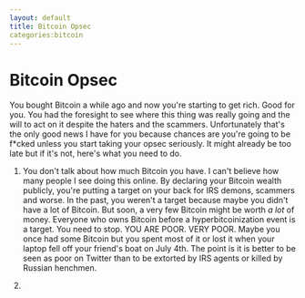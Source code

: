 ```yaml
---
layout: default
title: Bitcoin Opsec
categories:bitcoin
---
```


# Bitcoin Opsec 

You bought Bitcoin a while ago and now you're starting to get rich. Good for you. You had the foresight to see where this thing was
really going and the will to act on it despite the haters and the scammers. Unfortunately that's the only good news I have for you because chances are you're going to be <span>f*cked</span> unless you start taking your opsec seriously. It might already be too late but if it's not, here's what you need to do.

1. You don't talk about how much Bitcoin you have. I can't believe how many people I see doing this 
online. By declaring your Bitcoin wealth publicly, you're putting a target on your back for IRS demons, scammers and worse. In the past, you weren't a target because maybe you didn't have a lot of Bitcoin. But soon, a very few Bitcoin might be worth *a lot* of money. Everyone who owns Bitcoin before a hyperbitcoinization event is a target. You need to stop. YOU ARE POOR. VERY POOR. Maybe you once had some Bitcoin but you spent most of it or lost it when your laptop fell off your friend's boat on July 4th. The point is it is better to be seen as poor on Twitter than to be extorted by IRS agents or killed by Russian henchmen.

2.
